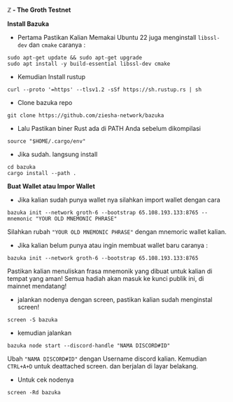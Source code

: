 **ℤ - The Groth Testnet**

**Install Bazuka**

 

 - Pertama Pastikan Kalian Memakai Ubuntu 22 juga menginstall `libssl-dev` dan `cmake` caranya :
 

> 
```
sudo apt-get update && sudo apt-get upgrade
sudo apt install -y build-essential libssl-dev cmake
```

 - Kemudian Install rustup
> 
```
curl --proto '=https' --tlsv1.2 -sSf https://sh.rustup.rs | sh
```
 - Clone bazuka repo
> 
```
git clone https://github.com/ziesha-network/bazuka
```
 - Lalu Pastikan biner Rust ada di PATH Anda sebelum dikompilasi
> 
```
source "$HOME/.cargo/env"
```
 - Jika sudah. langsung install
> 
```
cd bazuka
cargo install --path .
```
**Buat Wallet atau Impor Wallet**
 - Jika kalian sudah punya wallet nya silahkan import wallet dengan cara 
> 
```
bazuka init --network groth-6 --bootstrap 65.108.193.133:8765 --mnemonic "YOUR OLD MNEMONIC PHRASE"
```
Silahkan rubah `"YOUR OLD MNEMONIC PHRASE"` dengan mnemoric wallet kalian.

- Jika kalian belum punya atau ingin membuat wallet baru caranya :
> 
```
bazuka init --network groth-6 --bootstrap 65.108.193.133:8765
```
Pastikan kalian menuliskan frasa mnemonik yang dibuat untuk kalian di tempat yang aman! Semua hadiah akan masuk ke kunci publik ini, di mainnet mendatang!

- jalankan nodenya dengan screen, pastikan kalian sudah menginstal screen!

> 
```
screen -S bazuka
```
- kemudian jalankan
> 
```
bazuka node start --discord-handle "NAMA DISCORD#ID"
```
Ubah `"NAMA DISCORD#ID"` dengan Username discord kalian.
Kemudian `CTRL+A+D` untuk deattached screen. dan berjalan di layar belakang.

- Untuk cek nodenya
> 
```
screen -Rd bazuka
```
